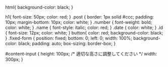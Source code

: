 html{
    background-color: black;
}

h1{
    font-size: 50px;
    color: red;
}
.post {
    border: 1px solid #ccc;
    padding: 10px;
    margin-bottom: 10px;
    color: white;
  }
  .number {
    font-weight: bold;
    color: white;
  }
  .name {
    font-style: italic;
    color: red;
  }
  .date {
    color: white;
  }
  .id {
    font-size: 12px;
    color: white;
  }
  button{
    color: red;
    background-color: black;
  }
  .fixed-form {
    position: fixed;
    bottom: 0;
    left: 0;
    width: 100%;
    background-color: black;
    padding: auto;
    box-sizing: border-box;
  }

  #content-input {
    height: 100px; /* 適切な高さに調整してください */
    width: 300px;
  }
